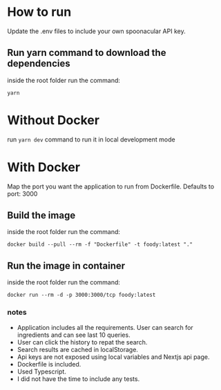 # How to run

Update the .env files to include your own spoonacular API key.

## Run yarn command to download the dependencies

inside the root folder run the command:

`yarn`

# Without Docker

run `yarn dev` command to run it in local development mode

# With Docker

Map the port you want the application to run from Dockerfile. Defaults to port: 3000

## Build the image

inside the root folder run the command:

`docker build --pull --rm -f "Dockerfile" -t foody:latest "."`

## Run the image in container

inside the root folder run the command:

`docker run --rm -d -p 3000:3000/tcp foody:latest`

### notes

- Application includes all the requirements. User can search for ingredients and can see last 10 queries.
- User can click the history to repat the search.
- Search results are cached in localStorage.
- Api keys are not exposed using local variables and Nextjs api page.
- Dockerfile is included.
- Used Typescript.
- I did not have the time to include any tests.
